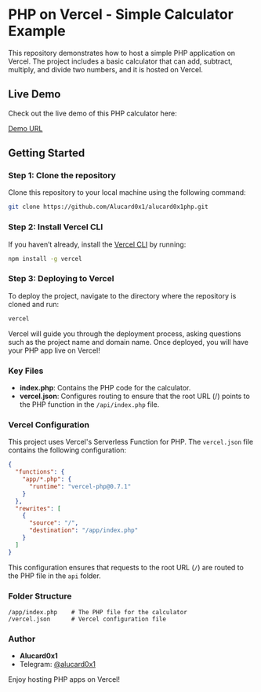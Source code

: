 
# PHP on Vercel - Simple Calculator Example

This repository demonstrates how to host a simple PHP application on Vercel. The project includes a basic calculator that can add, subtract, multiply, and divide two numbers, and it is hosted on Vercel.

## Live Demo

Check out the live demo of this PHP calculator here:

[Demo URL](https://alucard0x1phptest.vercel.app/)

## Getting Started

### Step 1: Clone the repository

Clone this repository to your local machine using the following command:

```bash
git clone https://github.com/Alucard0x1/alucard0x1php.git
```

### Step 2: Install Vercel CLI

If you haven’t already, install the [Vercel CLI](https://vercel.com/docs/cli) by running:

```bash
npm install -g vercel
```

### Step 3: Deploying to Vercel

To deploy the project, navigate to the directory where the repository is cloned and run:

```bash
vercel
```

Vercel will guide you through the deployment process, asking questions such as the project name and domain name. Once deployed, you will have your PHP app live on Vercel!

### Key Files

- **index.php**: Contains the PHP code for the calculator.
- **vercel.json**: Configures routing to ensure that the root URL (/) points to the PHP function in the `/api/index.php` file.

### Vercel Configuration

This project uses Vercel's Serverless Function for PHP. The `vercel.json` file contains the following configuration:

```json
{
  "functions": {
    "app/*.php": {
      "runtime": "vercel-php@0.7.1"
    }
  },
  "rewrites": [
    {
      "source": "/",
      "destination": "/app/index.php"
    }
  ]
}
```

This configuration ensures that requests to the root URL (`/`) are routed to the PHP file in the `api` folder.

### Folder Structure

```
/app/index.php    # The PHP file for the calculator
/vercel.json      # Vercel configuration file
```

### Author
- **Alucard0x1**
- Telegram: [@alucard0x1](https://t.me/alucard0x1)

Enjoy hosting PHP apps on Vercel!
